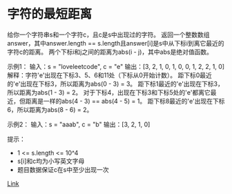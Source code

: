 <h1>字符的最短距离</h1>

给你一个字符串s和一个字符c，且c是s中出现过的字符。
返回一个整数数组answer，其中answer.length == s.length且answer[i]是s中从下标i到离它最近的字符c的距离。
两个下标i和j之间的距离为abs(i - j)，其中abs是绝对值函数。

示例1：
输入：s = "loveleetcode", c = "e"
输出：[3, 2, 1, 0, 1, 0, 0, 1, 2, 2, 1, 0]
解释：字符'e'出现在下标3、5、6和11处（下标从0开始计数）。
距下标0最近的'e'出现在下标3，所以距离为abs(0 - 3) = 3。
距下标1最近的'e'出现在下标3，所以距离为abs(1 - 3) = 2。
对于下标4，出现在下标3和下标5处的'e'都离它最近，但距离是一样的abs(4 - 3) == abs(4 - 5) = 1。
距下标8最近的'e'出现在下标6，所以距离为abs(8 - 6) = 2。

示例2：
输入：s = "aaab", c = "b"
输出：[3, 2, 1, 0]

提示：
- 1 <= s.length <= 10^4
- s[i]和c均为小写英文字母
- 题目数据保证c在s中至少出现一次

[Link](https://leetcode-cn.com/problems/shortest-distance-to-a-character/)